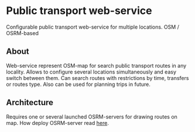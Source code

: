 # Public transport web-service
Configurable public transport web-service for multiple locations. OSM / OSRM-based

## About
Web-service represent OSM-map for search public transport routes in any locality.
Allows to configure several locations simultaneously and easy switch between them.
Can search routes with restrictions by time, transfers or routes type. Also can be used for planning trips in future.

## Architecture
Requires one or several launched OSRM-servers for drawing routes on map. How deploy OSRM-server read [here](https://github.com/Project-OSRM/osrm-backend).
